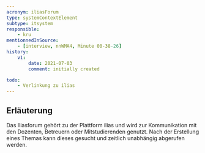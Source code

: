 ```yaml
---
acronym: iliasForum
type: systemContextElement
subtype: itsystem
responsible:
    - kru
mentionnedInSource: 
    - [interview, nnWMA4, Minute 00-38-26]
history:
    v1:
        date: 2021-07-03
        comment: initially created

todo:
    - Verlinkung zu ilias
---
```


## Erläuterung

Das Iliasforum gehört zu der Plattform ilias und wird zur Kommunikation mit den Dozenten, Betreuern oder Mitstudierenden genutzt. Nach der Erstellung eines Themas kann dieses gesucht und zeitlich unabhängig abgerufen werden.

